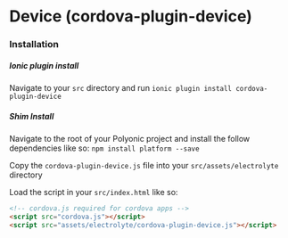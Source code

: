 # Device (cordova-plugin-device)

### Installation

##### Ionic plugin install

Navigate to your `src` directory and run `ionic plugin install cordova-plugin-device`

##### Shim Install

Navigate to the root of your Polyonic project and install the follow dependencies like so: `npm install platform --save`

Copy the `cordova-plugin-device.js` file into your `src/assets/electrolyte` directory

Load the script in your `src/index.html` like so: 

```html
<!-- cordova.js required for cordova apps -->
<script src="cordova.js"></script>
<script src="assets/electrolyte/cordova-plugin-device.js"></script>
```
